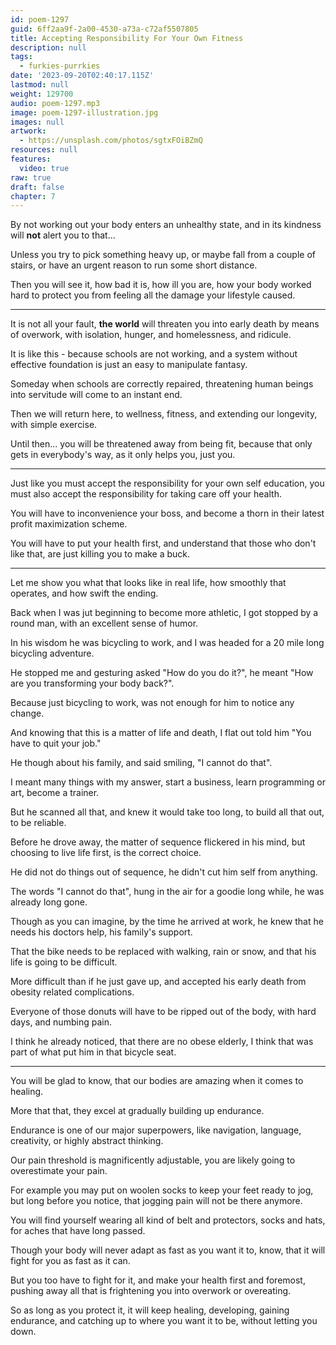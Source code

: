 ```yaml
---
id: poem-1297
guid: 6ff2aa9f-2a00-4530-a73a-c72af5507805
title: Accepting Responsibility For Your Own Fitness
description: null
tags:
  - furkies-purrkies
date: '2023-09-20T02:40:17.115Z'
lastmod: null
weight: 129700
audio: poem-1297.mp3
image: poem-1297-illustration.jpg
images: null
artwork:
  - https://unsplash.com/photos/sgtxFOiBZmQ
resources: null
features:
  video: true
raw: true
draft: false
chapter: 7
---
```


By not working out your body enters an unhealthy state,
and in its kindness will __not__ alert you to that...

Unless you try to pick something heavy up, or maybe fall from a couple of stairs,
or have an urgent reason to run some short distance.

Then you will see it, how bad it is, how ill you are,
how your body worked hard to protect you from feeling all the damage your lifestyle caused.

---

It is not all your fault, __the world__ will threaten you into early death by means of overwork,
with isolation, hunger, and homelessness, and ridicule.

It is like this - because schools are not working,
and a system without effective foundation is just an easy to manipulate fantasy.

Someday when schools are correctly repaired,
threatening human beings into servitude will come to an instant end.

Then we will return here, to wellness, fitness,
and extending our longevity, with simple exercise.

Until then... you will be threatened away from being fit,
because that only gets in everybody's way, as it only helps you, just you.

---

Just like you must accept the responsibility for your own self education,
you must also accept the responsibility for taking care off your health.

You will have to inconvenience your boss,
and become a thorn in their latest profit maximization scheme.

You will have to put your health first,
and understand that those who don't like that, are just killing you to make a buck.

---

Let me show you what that looks like in real life,
how smoothly that operates, and how swift the ending.

Back when I was jut beginning to become more athletic,
I got stopped by a round man, with an excellent sense of humor.

In his wisdom he was bicycling to work,
and I was headed for a 20 mile long bicycling adventure.

He stopped me and gesturing asked "How do you do it?",
he meant "How are you transforming your body back?".

Because just bicycling to work,
was not enough for him to notice any change.

And knowing that this is a matter of life and death,
I flat out told him "You have to quit your job."

He though about his family, and said smiling,
"I cannot do that".

I meant many things with my answer,
start a business, learn programming or art, become a trainer.

But he scanned all that, and knew it would take too long,
to build all that out, to be reliable.

Before he drove away, the matter of sequence flickered in his mind,
but choosing to live life first, is the correct choice.

He did not do things out of sequence,
he didn't cut him self from anything.

The words "I cannot do that",
hung in the air for a goodie long while, he was already long gone.

Though as you can imagine, by the time he arrived at work,
he knew that he needs his doctors help, his family's support.

That the bike needs to be replaced with walking,
rain or snow, and that his life is going to be difficult.

More difficult than if he just gave up,
and accepted his early death from obesity related complications.

Everyone of those donuts will have to be ripped out of the body,
with hard days, and numbing pain.

I think he already noticed, that there are no obese elderly,
I think that was part of what put him in that bicycle seat.

---

You will be glad to know,
that our bodies are amazing when it comes to healing.

More that that,
they excel at gradually building up endurance.

Endurance is one of our major superpowers,
like navigation, language, creativity, or highly abstract thinking.

Our pain threshold is magnificently adjustable,
you are likely going to overestimate your pain.

For example you may put on woolen socks to keep your feet ready to jog,
but long before you notice, that jogging pain will not be there anymore.

You will find yourself wearing all kind of belt and protectors, socks and hats,
for aches that have long passed.

Though your body will never adapt as fast as you want it to,
know, that it will fight for you as fast as it can.

But you too have to fight for it,
and make your health first and foremost, pushing away all that is frightening you into overwork or overeating.

So as long as you protect it, it will keep healing, developing, gaining endurance,
and catching up to where you want it to be, without letting you down.
